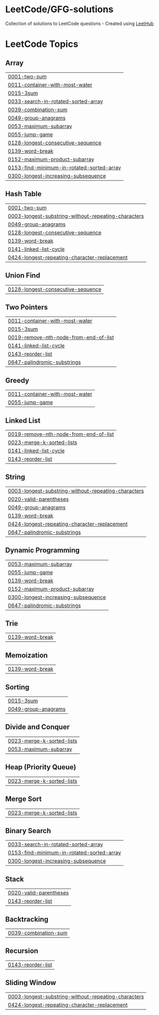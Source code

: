# LeetCode/GFG-solutions
Collection of solutions to LeetCode questions - Created using [LeetHub](https://github.com/QasimWani/LeetHub)

<!---LeetCode Topics Start-->
# LeetCode Topics
## Array
|  |
| ------- |
| [0001-two-sum](https://github.com/reddheeraj/LeetCode-solutions/tree/master/0001-two-sum) |
| [0011-container-with-most-water](https://github.com/reddheeraj/LeetCode-solutions/tree/master/0011-container-with-most-water) |
| [0015-3sum](https://github.com/reddheeraj/LeetCode-solutions/tree/master/0015-3sum) |
| [0033-search-in-rotated-sorted-array](https://github.com/reddheeraj/LeetCode-solutions/tree/master/0033-search-in-rotated-sorted-array) |
| [0039-combination-sum](https://github.com/reddheeraj/LeetCode-solutions/tree/master/0039-combination-sum) |
| [0049-group-anagrams](https://github.com/reddheeraj/LeetCode-solutions/tree/master/0049-group-anagrams) |
| [0053-maximum-subarray](https://github.com/reddheeraj/LeetCode-solutions/tree/master/0053-maximum-subarray) |
| [0055-jump-game](https://github.com/reddheeraj/LeetCode-solutions/tree/master/0055-jump-game) |
| [0128-longest-consecutive-sequence](https://github.com/reddheeraj/LeetCode-solutions/tree/master/0128-longest-consecutive-sequence) |
| [0139-word-break](https://github.com/reddheeraj/LeetCode-solutions/tree/master/0139-word-break) |
| [0152-maximum-product-subarray](https://github.com/reddheeraj/LeetCode-solutions/tree/master/0152-maximum-product-subarray) |
| [0153-find-minimum-in-rotated-sorted-array](https://github.com/reddheeraj/LeetCode-solutions/tree/master/0153-find-minimum-in-rotated-sorted-array) |
| [0300-longest-increasing-subsequence](https://github.com/reddheeraj/LeetCode-solutions/tree/master/0300-longest-increasing-subsequence) |
## Hash Table
|  |
| ------- |
| [0001-two-sum](https://github.com/reddheeraj/LeetCode-solutions/tree/master/0001-two-sum) |
| [0003-longest-substring-without-repeating-characters](https://github.com/reddheeraj/LeetCode-solutions/tree/master/0003-longest-substring-without-repeating-characters) |
| [0049-group-anagrams](https://github.com/reddheeraj/LeetCode-solutions/tree/master/0049-group-anagrams) |
| [0128-longest-consecutive-sequence](https://github.com/reddheeraj/LeetCode-solutions/tree/master/0128-longest-consecutive-sequence) |
| [0139-word-break](https://github.com/reddheeraj/LeetCode-solutions/tree/master/0139-word-break) |
| [0141-linked-list-cycle](https://github.com/reddheeraj/LeetCode-solutions/tree/master/0141-linked-list-cycle) |
| [0424-longest-repeating-character-replacement](https://github.com/reddheeraj/LeetCode-solutions/tree/master/0424-longest-repeating-character-replacement) |
## Union Find
|  |
| ------- |
| [0128-longest-consecutive-sequence](https://github.com/reddheeraj/LeetCode-solutions/tree/master/0128-longest-consecutive-sequence) |
## Two Pointers
|  |
| ------- |
| [0011-container-with-most-water](https://github.com/reddheeraj/LeetCode-solutions/tree/master/0011-container-with-most-water) |
| [0015-3sum](https://github.com/reddheeraj/LeetCode-solutions/tree/master/0015-3sum) |
| [0019-remove-nth-node-from-end-of-list](https://github.com/reddheeraj/LeetCode-solutions/tree/master/0019-remove-nth-node-from-end-of-list) |
| [0141-linked-list-cycle](https://github.com/reddheeraj/LeetCode-solutions/tree/master/0141-linked-list-cycle) |
| [0143-reorder-list](https://github.com/reddheeraj/LeetCode-solutions/tree/master/0143-reorder-list) |
| [0647-palindromic-substrings](https://github.com/reddheeraj/LeetCode-solutions/tree/master/0647-palindromic-substrings) |
## Greedy
|  |
| ------- |
| [0011-container-with-most-water](https://github.com/reddheeraj/LeetCode-solutions/tree/master/0011-container-with-most-water) |
| [0055-jump-game](https://github.com/reddheeraj/LeetCode-solutions/tree/master/0055-jump-game) |
## Linked List
|  |
| ------- |
| [0019-remove-nth-node-from-end-of-list](https://github.com/reddheeraj/LeetCode-solutions/tree/master/0019-remove-nth-node-from-end-of-list) |
| [0023-merge-k-sorted-lists](https://github.com/reddheeraj/LeetCode-solutions/tree/master/0023-merge-k-sorted-lists) |
| [0141-linked-list-cycle](https://github.com/reddheeraj/LeetCode-solutions/tree/master/0141-linked-list-cycle) |
| [0143-reorder-list](https://github.com/reddheeraj/LeetCode-solutions/tree/master/0143-reorder-list) |
## String
|  |
| ------- |
| [0003-longest-substring-without-repeating-characters](https://github.com/reddheeraj/LeetCode-solutions/tree/master/0003-longest-substring-without-repeating-characters) |
| [0020-valid-parentheses](https://github.com/reddheeraj/LeetCode-solutions/tree/master/0020-valid-parentheses) |
| [0049-group-anagrams](https://github.com/reddheeraj/LeetCode-solutions/tree/master/0049-group-anagrams) |
| [0139-word-break](https://github.com/reddheeraj/LeetCode-solutions/tree/master/0139-word-break) |
| [0424-longest-repeating-character-replacement](https://github.com/reddheeraj/LeetCode-solutions/tree/master/0424-longest-repeating-character-replacement) |
| [0647-palindromic-substrings](https://github.com/reddheeraj/LeetCode-solutions/tree/master/0647-palindromic-substrings) |
## Dynamic Programming
|  |
| ------- |
| [0053-maximum-subarray](https://github.com/reddheeraj/LeetCode-solutions/tree/master/0053-maximum-subarray) |
| [0055-jump-game](https://github.com/reddheeraj/LeetCode-solutions/tree/master/0055-jump-game) |
| [0139-word-break](https://github.com/reddheeraj/LeetCode-solutions/tree/master/0139-word-break) |
| [0152-maximum-product-subarray](https://github.com/reddheeraj/LeetCode-solutions/tree/master/0152-maximum-product-subarray) |
| [0300-longest-increasing-subsequence](https://github.com/reddheeraj/LeetCode-solutions/tree/master/0300-longest-increasing-subsequence) |
| [0647-palindromic-substrings](https://github.com/reddheeraj/LeetCode-solutions/tree/master/0647-palindromic-substrings) |
## Trie
|  |
| ------- |
| [0139-word-break](https://github.com/reddheeraj/LeetCode-solutions/tree/master/0139-word-break) |
## Memoization
|  |
| ------- |
| [0139-word-break](https://github.com/reddheeraj/LeetCode-solutions/tree/master/0139-word-break) |
## Sorting
|  |
| ------- |
| [0015-3sum](https://github.com/reddheeraj/LeetCode-solutions/tree/master/0015-3sum) |
| [0049-group-anagrams](https://github.com/reddheeraj/LeetCode-solutions/tree/master/0049-group-anagrams) |
## Divide and Conquer
|  |
| ------- |
| [0023-merge-k-sorted-lists](https://github.com/reddheeraj/LeetCode-solutions/tree/master/0023-merge-k-sorted-lists) |
| [0053-maximum-subarray](https://github.com/reddheeraj/LeetCode-solutions/tree/master/0053-maximum-subarray) |
## Heap (Priority Queue)
|  |
| ------- |
| [0023-merge-k-sorted-lists](https://github.com/reddheeraj/LeetCode-solutions/tree/master/0023-merge-k-sorted-lists) |
## Merge Sort
|  |
| ------- |
| [0023-merge-k-sorted-lists](https://github.com/reddheeraj/LeetCode-solutions/tree/master/0023-merge-k-sorted-lists) |
## Binary Search
|  |
| ------- |
| [0033-search-in-rotated-sorted-array](https://github.com/reddheeraj/LeetCode-solutions/tree/master/0033-search-in-rotated-sorted-array) |
| [0153-find-minimum-in-rotated-sorted-array](https://github.com/reddheeraj/LeetCode-solutions/tree/master/0153-find-minimum-in-rotated-sorted-array) |
| [0300-longest-increasing-subsequence](https://github.com/reddheeraj/LeetCode-solutions/tree/master/0300-longest-increasing-subsequence) |
## Stack
|  |
| ------- |
| [0020-valid-parentheses](https://github.com/reddheeraj/LeetCode-solutions/tree/master/0020-valid-parentheses) |
| [0143-reorder-list](https://github.com/reddheeraj/LeetCode-solutions/tree/master/0143-reorder-list) |
## Backtracking
|  |
| ------- |
| [0039-combination-sum](https://github.com/reddheeraj/LeetCode-solutions/tree/master/0039-combination-sum) |
## Recursion
|  |
| ------- |
| [0143-reorder-list](https://github.com/reddheeraj/LeetCode-solutions/tree/master/0143-reorder-list) |
## Sliding Window
|  |
| ------- |
| [0003-longest-substring-without-repeating-characters](https://github.com/reddheeraj/LeetCode-solutions/tree/master/0003-longest-substring-without-repeating-characters) |
| [0424-longest-repeating-character-replacement](https://github.com/reddheeraj/LeetCode-solutions/tree/master/0424-longest-repeating-character-replacement) |
<!---LeetCode Topics End-->